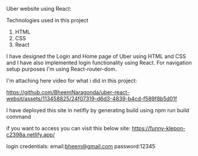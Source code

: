 Uber website using React:

Technologies used in this project
1. HTML
2. CSS
3. React

I have designed the Login and Home page of Uber using HTML and CSS and I have also implemented login functionality using React. For navigation setup purposes I'm using React-router-dom.

I'm attaching here video for what i did in this project:



https://github.com/BheemNaragonda/uber-react-websit/assets/113458825/24f07319-d6d3-4839-b4cd-f589f8b5d01f

I have deployed this site in netifly by generating build using npm run build command

if you want to access you can visit this below site:
https://funny-klepon-c2398a.netlify.app/

login credentials:
email:bheem@gmail.com
password:12345


